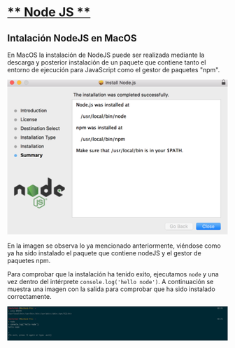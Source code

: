 # [** Node JS **](Chapter1.1-NodeJS)
## **Intalación NodeJS en MacOS**

En MacOS la instalación de NodeJS puede ser realizada mediante la descarga y posterior instalación de un paquete que contiene tanto el entorno de ejecución para JavaScript como el gestor de paquetes "npm".

![intalación-nodejs](screenshots/nodejs-package.png)

En la imagen se observa lo ya mencionado anteriormente, viéndose como ya ha sido instalado el paquete que contiene nodeJS y el gestor de paquetes npm.

Para comprobar que la instalación ha tenido exito, ejecutamos `node` y una vez dentro del intérprete `console.log('hello node')`. A continuación se muestra una imagen con la salida para comprobar que ha sido instalado correctamente.

![funcionamiento-nodejs](screenshots/nodejs-iberkanrhdez.png)
